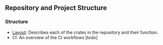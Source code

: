 ## Repository and Project Structure

### Structure

- [Layout](./layout.md): Describes each of the crates in the repository and their function.
- CI: An overview of the CI workflows [todo]
